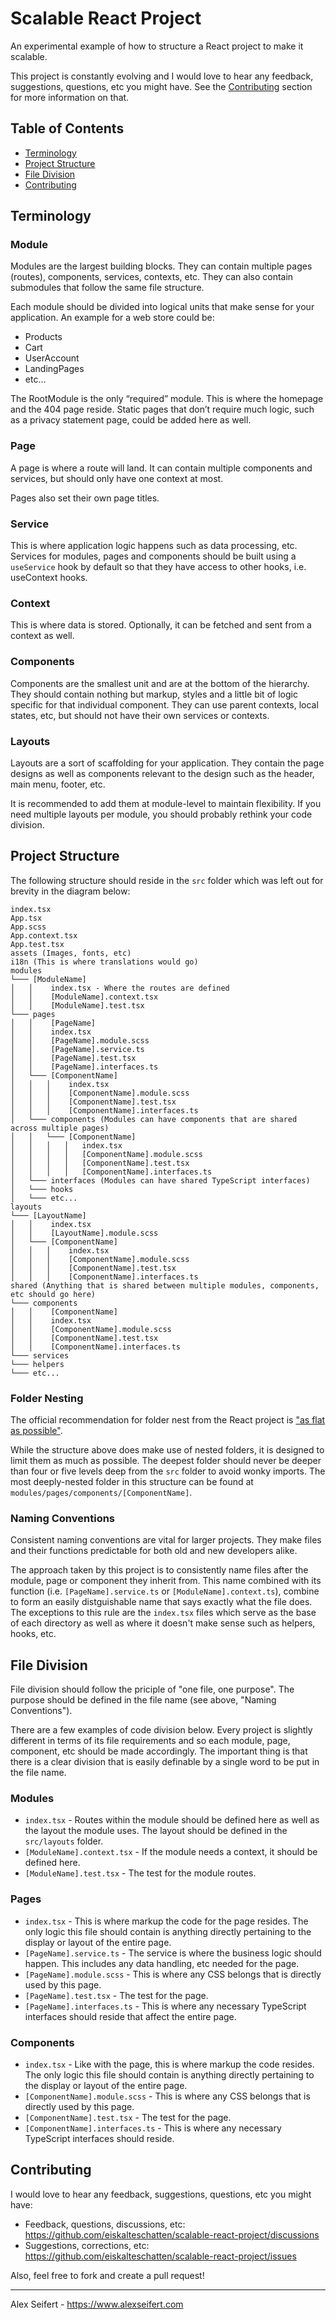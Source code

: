 # Scalable React Project

An experimental example of how to structure a React project to make it scalable.

This project is constantly evolving and I would love to hear any feedback, suggestions, questions, etc you might have. See the <a href="#contributing">Contributing</a> section for more information on that.


## Table of Contents

- <a href="#terminology">Terminology</a>
- <a href="#project-structure">Project Structure</a>
- <a href="#file-division">File Division</a>
- <a href="#contributing">Contributing</a>

## Terminology

### Module
Modules are the largest building blocks. They can contain multiple pages (routes), components, services, contexts, etc. They can also contain submodules that follow the same file structure.

Each module should be divided into logical units that make sense for your application. An example for a web store could be:

- Products
- Cart
- UserAccount
- LandingPages
- etc…

The RootModule is the only “required” module. This is where the homepage and the 404 page reside. Static pages that don’t require much logic, such as a privacy statement page, could be added here as well.

### Page
A page is where a route will land. It can contain multiple components and services, but should only have one context at most.

Pages also set their own page titles.

### Service
This is where application logic happens such as data processing, etc. Services for modules, pages and components should be built using a `useService` hook by default so that they have access to other hooks, i.e. useContext hooks.

### Context
This is where data is stored. Optionally, it can be fetched and sent from a context as well.

### Components
Components are the smallest unit and are at the bottom of the hierarchy. They should contain nothing but markup, styles and a little bit of logic specific for that individual component. They can use parent contexts, local states, etc, but should not have their own services or contexts.

### Layouts
Layouts are a sort of scaffolding for your application. They contain the page designs as well as components relevant to the design such as the header, main menu, footer, etc.

It is recommended to add them at module-level to maintain flexibility. If you need multiple layouts per module, you should probably rethink your code division.


## Project Structure

The following structure should reside in the `src` folder which was left out for brevity in the diagram below:

```
index.tsx
App.tsx
App.scss
App.context.tsx
App.test.tsx
assets (Images, fonts, etc)
i18n (This is where translations would go)
modules
└─── [ModuleName]
│   │    index.tsx - Where the routes are defined
│   │    [ModuleName].context.tsx
│   │    [ModuleName].test.tsx
└─── pages
│   │    [PageName]
│   │    index.tsx
│   │    [PageName].module.scss
│   │    [PageName].service.ts
│   │    [PageName].test.tsx
│   │    [PageName].interfaces.ts
│   └─── [ComponentName]
│   │   │    index.tsx
│   │   │    [ComponentName].module.scss
│   │   │    [ComponentName].test.tsx
│   │   │    [ComponentName].interfaces.ts
│   └─── components (Modules can have components that are shared across multiple pages)
│   │   └─── [ComponentName]
│   │   │   │   index.tsx
│   │   │   │   [ComponentName].module.scss
│   │   │   │   [ComponentName].test.tsx
│   │   │   │   [ComponentName].interfaces.ts
│   └─── interfaces (Modules can have shared TypeScript interfaces)
│   └─── hooks
│   └─── etc...
layouts
└─── [LayoutName]
│   │    index.tsx
│   │    [LayoutName].module.scss
│   └─── [ComponentName]
│   │   │    index.tsx
│   │   │    [ComponentName].module.scss
│   │   │    [ComponentName].test.tsx
│   │   │    [ComponentName].interfaces.ts
shared (Anything that is shared between multiple modules, components, etc should go here)
└─── components
│   │    [ComponentName]
│   │    index.tsx
│   │    [ComponentName].module.scss
│   │    [ComponentName].test.tsx
│   │    [ComponentName].interfaces.ts
└─── services
└─── helpers
└─── etc...
```

### Folder Nesting
The official recommendation for folder nest from the React project is ["as flat as possible"](https://reactjs.org/docs/faq-structure.html#avoid-too-much-nesting).

While the structure above does make use of nested folders, it is designed to limit them as much as possible. The deepest folder should never be deeper than four or five levels deep from the `src` folder to avoid wonky imports. The most deeply-nested folder in this structure can be found at `modules/pages/components/[ComponentName]`.

### Naming Conventions
Consistent naming conventions are vital for larger projects. They make files and their functions predictable for both old and new developers alike.

The approach taken by this project is to consistently name files after the module, page or component they inherit from. This name combined with its function (i.e. `[PageName].service.ts` or `[ModuleName].context.ts`), combine to form an easily distguishable name that says exactly what the file does. The exceptions to this rule are the `index.tsx` files which serve as the base of each directory as well as where it doesn't make sense such as helpers, hooks, etc.

## File Division
File division should follow the priciple of "one file, one purpose". The purpose should be defined in the file name (see above, "Naming Conventions").

There are a few examples of code division below. Every project is slightly different in terms of its file requirements and so each module, page, component, etc should be made accordingly. The important thing is that there is a clear division that is easily definable by a single word to be put in the file name.

### Modules
- `index.tsx` - Routes within the module should be defined here as well as the layout the module uses. The layout should be defined in the `src/layouts` folder.
- `[ModuleName].context.tsx` - If the module needs a context, it should be defined here.
- `[ModuleName].test.tsx` - The test for the module routes.

### Pages
- `index.tsx` - This is where markup the code for the page resides. The only logic this file should contain is anything directly pertaining to the display or layout of the entire page.
- `[PageName].service.ts` - The service is where the business logic should happen. This includes any data handling, etc needed for the page.
- `[PageName].module.scss` - This is where any CSS belongs that is directly used by this page.
- `[PageName].test.tsx` - The test for the page.
- `[PageName].interfaces.ts` - This is where any necessary TypeScript interfaces should reside that affect the entire page.

### Components
- `index.tsx` - Like with the page, this is where markup the code resides. The only logic this file should contain is anything directly pertaining to the display or layout of the entire page.
- `[ComponentName].module.scss` - This is where any CSS belongs that is directly used by this page.
- `[ComponentName].test.tsx` - The test for the page.
- `[ComponentName].interfaces.ts` - This is where any necessary TypeScript interfaces should reside.

## Contributing
I would love to hear any feedback, suggestions, questions, etc you might have:

- Feedback, questions, discussions, etc: https://github.com/eiskalteschatten/scalable-react-project/discussions
- Suggestions, corrections, etc: https://github.com/eiskalteschatten/scalable-react-project/issues

Also, feel free to fork and create a pull request!

---

Alex Seifert - https://www.alexseifert.com
